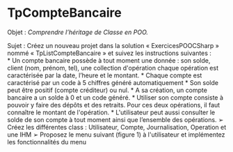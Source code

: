 # TpCompteBancaire
Objet : _Comprendre l’héritage de Classe en POO._

Sujet : Créez un nouveau projet dans la solution « ExercicesPOOCSharp » nommé
« TpListCompteBancaire » et suivez les instructions suivantes :  
    * Un compte bancaire possède à tout moment une donnée : son solde, client (nom, prénom, tel), une 
    collection d'opération chaque opération est caractérisée par la date, l’heure et le montant.
    * Chaque compte est caractérisé par un code à 5 chiffres généré automatiquement
    * Son solde peut être positif (compte créditeur) ou nul.
    * A sa création, un compte bancaire a un solde à 0 et un code généré.
    * Utiliser son compte consiste à pouvoir y faire des dépôts et des retraits. Pour ces deux opérations, il faut 
    connaître le montant de l'opération.
    * L'utilisateur peut aussi consulter le solde de son compte à tout moment ainsi que l’ensemble des 
    opérations.
        ➢ Créez les différentes class : Utilisateur, Compte, Journalisation, Operation et une IHM
        ➢ Proposez le menu suivant (figure 1) à l'utilisateur et implémentez les fonctionnalités du menu
